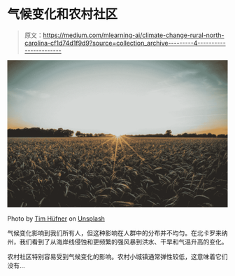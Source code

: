 # 气候变化和农村社区

> 原文：<https://medium.com/mlearning-ai/climate-change-rural-north-carolina-cf1d74d1f9d9?source=collection_archive---------4----------------------->

![](img/3fcc92cde6e3d143da210fa3d8bbe1e8.png)

Photo by [Tim Hüfner](https://unsplash.com/@huefnerdesign?utm_source=medium&utm_medium=referral) on [Unsplash](https://unsplash.com?utm_source=medium&utm_medium=referral)

气候变化影响到我们所有人，但这种影响在人群中的分布并不均匀。在北卡罗来纳州，我们看到了从海岸线侵蚀和更频繁的强风暴到洪水、干旱和气温升高的变化。

农村社区特别容易受到气候变化的影响。农村小城镇通常弹性较低，这意味着它们没有…